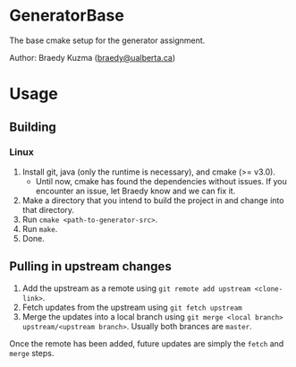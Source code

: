 # GeneratorBase
The base cmake setup for the generator assignment.

Author: Braedy Kuzma (braedy@ualberta.ca)

# Usage
## Building
### Linux
  1. Install git, java (only the runtime is necessary), and cmake (>= v3.0).
     - Until now, cmake has found the dependencies without issues. If you
       encounter an issue, let Braedy know and we can fix it.
  1. Make a directory that you intend to build the project in and change into
     that directory.
  1. Run `cmake <path-to-generator-src>`.
  1. Run `make`.
  1. Done.

## Pulling in upstream changes</a>
  1. Add the upstream as a remote using `git remote add upstream <clone-link>`.
  1. Fetch updates from the upstream using `git fetch upstream`
  1. Merge the updates into a local branch using
     `git merge <local branch> upstream/<upstream branch>`. Usually both brances
     are `master`.

Once the remote has been added, future updates are simply the `fetch` and
`merge` steps.

